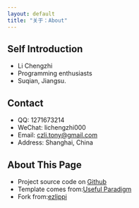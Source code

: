 ```yaml
---
layout: default
title: "关于：About"
---
```


## Self Introduction

* Li Chengzhi
* Programming enthusiasts
* Suqian, Jiangsu.

## Contact

* QQ:      1271673214
* WeChat:  lichengzhi000
* Email:   czli.tony@gmail.com
* Address: Shanghai, China

## About This Page

* Project source code on [Github](https://github.com/czlitony/czlitony.github.io)
* Template comes from:[Useful Paradigm](http://usefulparadigm.com/)
* Fork from:[ezlippi](https://github.com/EZLippi/EZLippi.github.io)
